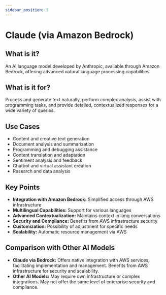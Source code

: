 ```yaml
---
sidebar_position: 5
---
```


# Claude (via Amazon Bedrock)

## What is it?
An AI language model developed by Anthropic, available through Amazon Bedrock, offering advanced natural language processing capabilities.

## What is it for?
Process and generate text naturally, perform complex analysis, assist with programming tasks, and provide detailed, contextualized responses for a wide variety of queries.

## Use Cases
- Content and creative text generation
- Document analysis and summarization
- Programming and debugging assistance
- Content translation and adaptation
- Sentiment analysis and feedback
- Chatbot and virtual assistant creation
- Research and data analysis

## Key Points
- **Integration with Amazon Bedrock:** Simplified access through AWS infrastructure
- **Multilingual Capabilities:** Support for various languages
- **Advanced Contextualization:** Maintains context in long conversations
- **Security and Compliance:** Benefits from AWS infrastructure security
- **Customization:** Possibility of adjustment for specific needs
- **Scalability:** Automatic resource management via AWS

## Comparison with Other AI Models
- **Claude via Bedrock:** Offers native integration with AWS services, facilitating implementation and management. Benefits from AWS infrastructure for security and scalability.
- **Other AI Models:** May require own infrastructure or complex integrations. May not offer the same level of enterprise security and compliance. 